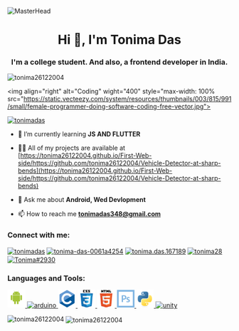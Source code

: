 ![MasterHead]([https://thumbs.dreamstime.com/z/software-development-programming-coding-vector-concept-technology-web-banner-isometric-illustration-landing-page-process-173059889.jpg](https://d2gg9evh47fn9z.cloudfront.net/800px_COLOURBOX54697784.jpg))
<h1 align="center">Hi 👋, I'm Tonima Das</h1>
<h3 align="center">I'm a college student. And also, a frontend developer in India.</h3>

<p align="left"> <img src="https://komarev.com/ghpvc/?username=tonima26122004&label=Profile%20views&color=0e75b6&style=flat" alt="tonima26122004" /> </p>

<img align="right" alt="Coding" wight="400" style="max-width: 100% src="https://static.vecteezy.com/system/resources/thumbnails/003/815/991/small/female-programmer-doing-software-coding-free-vector.jpg">

<p align="left"> <a href="https://twitter.com/tonimadas" target="blank"><img src="https://img.shields.io/twitter/follow/tonimadas?logo=twitter&style=for-the-badge" alt="tonimadas" /></a> </p>

- 🌱 I’m currently learning **JS AND FLUTTER**

- 👨‍💻 All of my projects are available at [https://tonima26122004.github.io/First-Web-side/https://github.com/tonima26122004/Vehicle-Detector-at-sharp-bends](https://tonima26122004.github.io/First-Web-side/https://github.com/tonima26122004/Vehicle-Detector-at-sharp-bends)

- 💬 Ask me about **Android, Wed Devlopment**

- 📫 How to reach me **tonimadas348@gmail.com**

<h3 align="left">Connect with me:</h3>
<p align="left">
<a href="https://twitter.com/tonimadas" target="blank"><img align="center" src="https://raw.githubusercontent.com/rahuldkjain/github-profile-readme-generator/master/src/images/icons/Social/twitter.svg" alt="tonimadas" height="30" width="40" /></a>
<a href="https://linkedin.com/in/tonima-das-0061a4254" target="blank"><img align="center" src="https://raw.githubusercontent.com/rahuldkjain/github-profile-readme-generator/master/src/images/icons/Social/linked-in-alt.svg" alt="tonima-das-0061a4254" height="30" width="40" /></a>
<a href="https://fb.com/tonima.das.167189" target="blank"><img align="center" src="https://raw.githubusercontent.com/rahuldkjain/github-profile-readme-generator/master/src/images/icons/Social/facebook.svg" alt="tonima.das.167189" height="30" width="40" /></a>
<a href="https://instagram.com/tonima28" target="blank"><img align="center" src="https://raw.githubusercontent.com/rahuldkjain/github-profile-readme-generator/master/src/images/icons/Social/instagram.svg" alt="tonima28" height="30" width="40" /></a>
<a href="https://discord.gg/Tonima#2930" target="blank"><img align="center" src="https://raw.githubusercontent.com/rahuldkjain/github-profile-readme-generator/master/src/images/icons/Social/discord.svg" alt="Tonima#2930" height="30" width="40" /></a>
</p>

<h3 align="left">Languages and Tools:</h3>
<p align="left"> <a href="https://developer.android.com" target="_blank" rel="noreferrer"> <img src="https://raw.githubusercontent.com/devicons/devicon/master/icons/android/android-original-wordmark.svg" alt="android" width="40" height="40"/> </a> <a href="https://www.arduino.cc/" target="_blank" rel="noreferrer"> <img src="https://cdn.worldvectorlogo.com/logos/arduino-1.svg" alt="arduino" width="40" height="40"/> </a> <a href="https://www.cprogramming.com/" target="_blank" rel="noreferrer"> <img src="https://raw.githubusercontent.com/devicons/devicon/master/icons/c/c-original.svg" alt="c" width="40" height="40"/> </a> <a href="https://www.w3schools.com/css/" target="_blank" rel="noreferrer"> <img src="https://raw.githubusercontent.com/devicons/devicon/master/icons/css3/css3-original-wordmark.svg" alt="css3" width="40" height="40"/> </a> <a href="https://www.w3.org/html/" target="_blank" rel="noreferrer"> <img src="https://raw.githubusercontent.com/devicons/devicon/master/icons/html5/html5-original-wordmark.svg" alt="html5" width="40" height="40"/> </a> <a href="https://www.photoshop.com/en" target="_blank" rel="noreferrer"> <img src="https://raw.githubusercontent.com/devicons/devicon/master/icons/photoshop/photoshop-line.svg" alt="photoshop" width="40" height="40"/> </a> <a href="https://www.python.org" target="_blank" rel="noreferrer"> <img src="https://raw.githubusercontent.com/devicons/devicon/master/icons/python/python-original.svg" alt="python" width="40" height="40"/> </a> <a href="https://unity.com/" target="_blank" rel="noreferrer"> <img src="https://www.vectorlogo.zone/logos/unity3d/unity3d-icon.svg" alt="unity" width="40" height="40"/> </a> </p>

<p><img align="left" src="https://github-readme-stats.vercel.app/api/top-langs?username=tonima26122004&show_icons=true&locale=en&layout=compact" alt="tonima26122004" /></p>

<p>&nbsp;<img align="center" src="https://github-readme-stats.vercel.app/api?username=tonima26122004&show_icons=true&locale=en" alt="tonima26122004" /></p>
